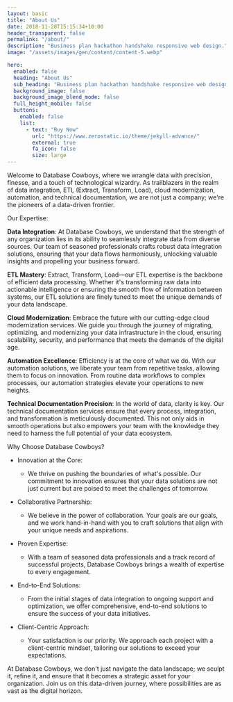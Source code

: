 ```yaml
---
layout: basic
title: "About Us"
date: 2018-11-28T15:15:34+10:00
header_transparent: false
permalink: "/about/"
description: "Business plan hackathon handshake responsive web design."
image: "/assets/images/gen/content/content-5.webp"

hero:
  enabled: false
  heading: "About Us"
  sub_heading: "Business plan hackathon handshake responsive web design."
  background_image: false
  background_image_blend_mode: false
  full_height_mobile: false
  buttons:
    enabled: false
    list:
      - text: "Buy Now"
        url: "https://www.zerostatic.io/theme/jekyll-advance/"
        external: true
        fa_icon: false
        size: large
---
```


Welcome to Database Cowboys, where we wrangle data with precision, finesse, and a touch of technological wizardry. As trailblazers in the realm of data integration, ETL (Extract, Transform, Load), cloud modernization, automation, and technical documentation, we are not just a company; we're the pioneers of a data-driven frontier.

Our Expertise:

**Data Integration**:
At Database Cowboys, we understand that the strength of any organization lies in its ability to seamlessly integrate data from diverse sources. Our team of seasoned professionals crafts robust data integration solutions, ensuring that your data flows harmoniously, unlocking valuable insights and propelling your business forward.

**ETL Mastery**:
Extract, Transform, Load—our ETL expertise is the backbone of efficient data processing. Whether it's transforming raw data into actionable intelligence or ensuring the smooth flow of information between systems, our ETL solutions are finely tuned to meet the unique demands of your data landscape.

**Cloud Modernization**:
Embrace the future with our cutting-edge cloud modernization services. We guide you through the journey of migrating, optimizing, and modernizing your data infrastructure in the cloud, ensuring scalability, security, and performance that meets the demands of the digital age.

**Automation Excellence**:
Efficiency is at the core of what we do. With our automation solutions, we liberate your team from repetitive tasks, allowing them to focus on innovation. From routine data workflows to complex processes, our automation strategies elevate your operations to new heights.

**Technical Documentation Precision**:
In the world of data, clarity is key. Our technical documentation services ensure that every process, integration, and transformation is meticulously documented. This not only aids in smooth operations but also empowers your team with the knowledge they need to harness the full potential of your data ecosystem.

Why Choose Database Cowboys?

- Innovation at the Core: 
  - We thrive on pushing the boundaries of what's possible. Our commitment to innovation ensures that your data solutions are not just current but are poised to meet the challenges of tomorrow.

- Collaborative Partnership:
  - We believe in the power of collaboration. Your goals are our goals, and we work hand-in-hand with you to craft solutions that align with your unique needs and aspirations.

- Proven Expertise:
  - With a team of seasoned data professionals and a track record of successful projects, Database Cowboys brings a wealth of expertise to every engagement.

- End-to-End Solutions:
  - From the initial stages of data integration to ongoing support and optimization, we offer comprehensive, end-to-end solutions to ensure the success of your data initiatives.

- Client-Centric Approach: 
  - Your satisfaction is our priority. We approach each project with a client-centric mindset, tailoring our solutions to exceed your expectations.

At Database Cowboys, we don't just navigate the data landscape; we sculpt it, refine it, and ensure that it becomes a strategic asset for your organization. Join us on this data-driven journey, where possibilities are as vast as the digital horizon.
